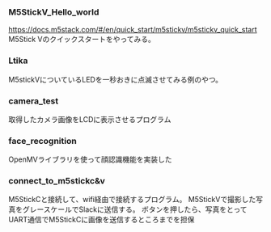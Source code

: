 ### M5StickV_Hello_world
https://docs.m5stack.com/#/en/quick_start/m5stickv/m5stickv_quick_start
M5Stick Vのクイックスタートをやってみる。

### Ltika
M5stickVについているLEDを一秒おきに点滅させてみる例のやつ。

### camera_test
取得したカメラ画像をLCDに表示させるプログラム

### face_recognition
OpenMVライブラリを使って顔認識機能を実装した

### connect_to_m5stickc&v
M5StickCと接続して、wifi経由で接続するプログラム。
M5StickVで撮影した写真をグレースケールでSlackに送信する。
ボタンを押したら、写真をとってUART通信でM5StickCに画像を送信するところまでを担保
